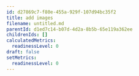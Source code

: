 ```yaml
---
id: d27869c7-f80e-455a-929f-107d94bc35f2
title: add images
filename: untitled.md
parentId: d1ed7c14-b07d-4d2a-8b5b-65e119a362ee
childrenIds: []
calculatedMetrics:
  readinessLevel: 0
draft: false
setMetrics:
  readinessLevel: 0
---
```


